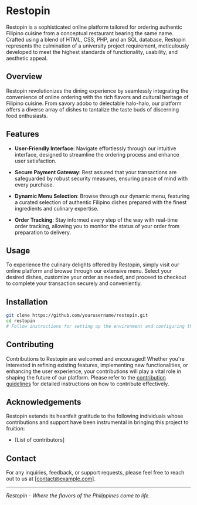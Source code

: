 # Restopin

Restopin is a sophisticated online platform tailored for ordering authentic Filipino cuisine from a conceptual restaurant bearing the same name. Crafted using a blend of HTML, CSS, PHP, and an SQL database, Restopin represents the culmination of a university project requirement, meticulously developed to meet the highest standards of functionality, usability, and aesthetic appeal.

## Overview

Restopin revolutionizes the dining experience by seamlessly integrating the convenience of online ordering with the rich flavors and cultural heritage of Filipino cuisine. From savory adobo to delectable halo-halo, our platform offers a diverse array of dishes to tantalize the taste buds of discerning food enthusiasts.

## Features

- **User-Friendly Interface**: Navigate effortlessly through our intuitive interface, designed to streamline the ordering process and enhance user satisfaction.
  
- **Secure Payment Gateway**: Rest assured that your transactions are safeguarded by robust security measures, ensuring peace of mind with every purchase.
  
- **Dynamic Menu Selection**: Browse through our dynamic menu, featuring a curated selection of authentic Filipino dishes prepared with the finest ingredients and culinary expertise.
  
- **Order Tracking**: Stay informed every step of the way with real-time order tracking, allowing you to monitor the status of your order from preparation to delivery.

## Usage

To experience the culinary delights offered by Restopin, simply visit our online platform and browse through our extensive menu. Select your desired dishes, customize your order as needed, and proceed to checkout to complete your transaction securely and conveniently.

## Installation

```bash
git clone https://github.com/yourusername/restopin.git
cd restopin
# Follow instructions for setting up the environment and configuring the SQL database
```

## Contributing

Contributions to Restopin are welcomed and encouraged! Whether you're interested in refining existing features, implementing new functionalities, or enhancing the user experience, your contributions will play a vital role in shaping the future of our platform. Please refer to the [contribution guidelines](CONTRIBUTING.md) for detailed instructions on how to contribute effectively.



## Acknowledgements

Restopin extends its heartfelt gratitude to the following individuals whose contributions and support have been instrumental in bringing this project to fruition:

- [List of contributors]

## Contact

For any inquiries, feedback, or support requests, please feel free to reach out to us at [contact@example.com].

---

*Restopin - Where the flavors of the Philippines come to life.*
